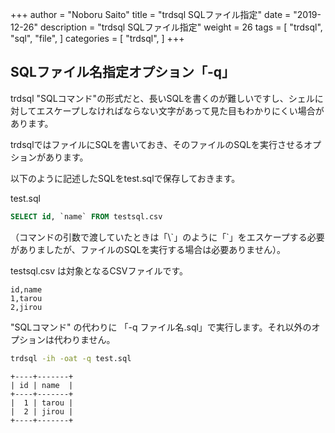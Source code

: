 +++
author = "Noboru Saito"
title = "trdsql SQLファイル指定"
date = "2019-12-26"
description = "trdsql SQLファイル指定"
weight = 26
tags = [
    "trdsql",
    "sql",
    "file",
]
categories = [
    "trdsql",
]
+++

## SQLファイル名指定オプション「-q」

trdsql "SQLコマンド"の形式だと、長いSQLを書くのが難しいですし、シェルに対してエスケープしなければならない文字があって見た目もわかりにくい場合があります。

trdsqlではファイルにSQLを書いておき、そのファイルのSQLを実行させるオプションがあります。

以下のように記述したSQLをtest.sqlで保存しておきます。

test.sql

```SQL
SELECT id, `name` FROM testsql.csv
```

（コマンドの引数で渡していたときは「\\\`」のように「\`」をエスケープする必要がありましたが、ファイルのSQLを実行する場合は必要ありません）。

testsql.csv は対象となるCSVファイルです。

```CSV
id,name
1,tarou
2,jirou
```

"SQLコマンド" の代わりに 「-q ファイル名.sql」で実行します。それ以外のオプションは代わりません。

```sh
trdsql -ih -oat -q test.sql
```

```
+----+-------+
| id | name  |
+----+-------+
|  1 | tarou |
|  2 | jirou |
+----+-------+
```
